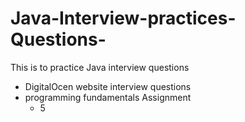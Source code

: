 # Java-Interview-practices-Questions-

This is to practice Java interview questions

  - DigitalOcen website interview questions
  - programming fundamentals Assignment
    - 5



